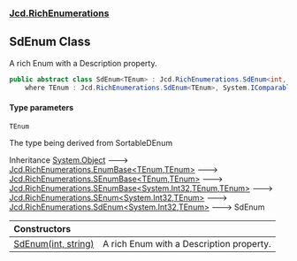 ### [Jcd.RichEnumerations](Jcd.RichEnumerations.md 'Jcd.RichEnumerations')

## SdEnum<TEnum> Class

A rich Enum with a Description property.

```csharp
public abstract class SdEnum<TEnum> : Jcd.RichEnumerations.SdEnum<int, TEnum>
    where TEnum : Jcd.RichEnumerations.SdEnum<TEnum>, System.IComparable<TEnum>
```
#### Type parameters

<a name='Jcd.RichEnumerations.SdEnum_TEnum_.TEnum'></a>

`TEnum`

The type being derived from SortableDEnum

Inheritance [System.Object](https://docs.microsoft.com/en-us/dotnet/api/System.Object 'System.Object') &#129106; [Jcd.RichEnumerations.EnumBase&lt;](Jcd.RichEnumerations.EnumBase_TEnumeration,TEnumeratedItem_.md 'Jcd.RichEnumerations.EnumBase<TEnumeration,TEnumeratedItem>')[TEnum](Jcd.RichEnumerations.SdEnum_TEnum_.md#Jcd.RichEnumerations.SdEnum_TEnum_.TEnum 'Jcd.RichEnumerations.SdEnum<TEnum>.TEnum')[,](Jcd.RichEnumerations.EnumBase_TEnumeration,TEnumeratedItem_.md 'Jcd.RichEnumerations.EnumBase<TEnumeration,TEnumeratedItem>')[TEnum](Jcd.RichEnumerations.SdEnum_TEnum_.md#Jcd.RichEnumerations.SdEnum_TEnum_.TEnum 'Jcd.RichEnumerations.SdEnum<TEnum>.TEnum')[&gt;](Jcd.RichEnumerations.EnumBase_TEnumeration,TEnumeratedItem_.md 'Jcd.RichEnumerations.EnumBase<TEnumeration,TEnumeratedItem>') &#129106; [Jcd.RichEnumerations.SEnumBase&lt;](Jcd.RichEnumerations.SEnumBase_TEnumeration,TEnumeratedItem_.md 'Jcd.RichEnumerations.SEnumBase<TEnumeration,TEnumeratedItem>')[TEnum](Jcd.RichEnumerations.SdEnum_TEnum_.md#Jcd.RichEnumerations.SdEnum_TEnum_.TEnum 'Jcd.RichEnumerations.SdEnum<TEnum>.TEnum')[,](Jcd.RichEnumerations.SEnumBase_TEnumeration,TEnumeratedItem_.md 'Jcd.RichEnumerations.SEnumBase<TEnumeration,TEnumeratedItem>')[TEnum](Jcd.RichEnumerations.SdEnum_TEnum_.md#Jcd.RichEnumerations.SdEnum_TEnum_.TEnum 'Jcd.RichEnumerations.SdEnum<TEnum>.TEnum')[&gt;](Jcd.RichEnumerations.SEnumBase_TEnumeration,TEnumeratedItem_.md 'Jcd.RichEnumerations.SEnumBase<TEnumeration,TEnumeratedItem>') &#129106; [Jcd.RichEnumerations.SEnumBase&lt;](Jcd.RichEnumerations.SEnumBase_TValue,TEnumeration,TEnumeratedItem_.md 'Jcd.RichEnumerations.SEnumBase<TValue,TEnumeration,TEnumeratedItem>')[System.Int32](https://docs.microsoft.com/en-us/dotnet/api/System.Int32 'System.Int32')[,](Jcd.RichEnumerations.SEnumBase_TValue,TEnumeration,TEnumeratedItem_.md 'Jcd.RichEnumerations.SEnumBase<TValue,TEnumeration,TEnumeratedItem>')[TEnum](Jcd.RichEnumerations.SdEnum_TEnum_.md#Jcd.RichEnumerations.SdEnum_TEnum_.TEnum 'Jcd.RichEnumerations.SdEnum<TEnum>.TEnum')[,](Jcd.RichEnumerations.SEnumBase_TValue,TEnumeration,TEnumeratedItem_.md 'Jcd.RichEnumerations.SEnumBase<TValue,TEnumeration,TEnumeratedItem>')[TEnum](Jcd.RichEnumerations.SdEnum_TEnum_.md#Jcd.RichEnumerations.SdEnum_TEnum_.TEnum 'Jcd.RichEnumerations.SdEnum<TEnum>.TEnum')[&gt;](Jcd.RichEnumerations.SEnumBase_TValue,TEnumeration,TEnumeratedItem_.md 'Jcd.RichEnumerations.SEnumBase<TValue,TEnumeration,TEnumeratedItem>') &#129106; [Jcd.RichEnumerations.SEnum&lt;](Jcd.RichEnumerations.SEnum_TValue,TEnum_.md 'Jcd.RichEnumerations.SEnum<TValue,TEnum>')[System.Int32](https://docs.microsoft.com/en-us/dotnet/api/System.Int32 'System.Int32')[,](Jcd.RichEnumerations.SEnum_TValue,TEnum_.md 'Jcd.RichEnumerations.SEnum<TValue,TEnum>')[TEnum](Jcd.RichEnumerations.SdEnum_TEnum_.md#Jcd.RichEnumerations.SdEnum_TEnum_.TEnum 'Jcd.RichEnumerations.SdEnum<TEnum>.TEnum')[&gt;](Jcd.RichEnumerations.SEnum_TValue,TEnum_.md 'Jcd.RichEnumerations.SEnum<TValue,TEnum>') &#129106; [Jcd.RichEnumerations.SdEnum&lt;](Jcd.RichEnumerations.SdEnum_TValue,TEnum_.md 'Jcd.RichEnumerations.SdEnum<TValue,TEnum>')[System.Int32](https://docs.microsoft.com/en-us/dotnet/api/System.Int32 'System.Int32')[,](Jcd.RichEnumerations.SdEnum_TValue,TEnum_.md 'Jcd.RichEnumerations.SdEnum<TValue,TEnum>')[TEnum](Jcd.RichEnumerations.SdEnum_TEnum_.md#Jcd.RichEnumerations.SdEnum_TEnum_.TEnum 'Jcd.RichEnumerations.SdEnum<TEnum>.TEnum')[&gt;](Jcd.RichEnumerations.SdEnum_TValue,TEnum_.md 'Jcd.RichEnumerations.SdEnum<TValue,TEnum>') &#129106; SdEnum<TEnum>

| Constructors | |
| :--- | :--- |
| [SdEnum(int, string)](Jcd.RichEnumerations.SdEnum_TEnum_.SdEnum(int,string).md 'Jcd.RichEnumerations.SdEnum<TEnum>.SdEnum(int, string)') | A rich Enum with a Description property. |
